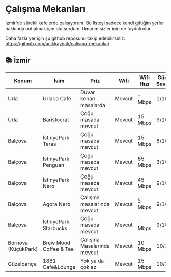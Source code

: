 # Çalışma Mekanları

İzmir'de sürekli kafelerde çalışıyorum. Bu listeyi sadece kendi gittiğim yerler hakkında not almak için olutşurdum.
Umarım sizler için de faydalı olur.

Daha fazla yer için şu github reposunu takip edebilirsiniz: https://github.com/acikkaynak/calisma-mekanlari


## 📚 İzmir 

| Konum                       | İsim                | Priz                   |   Wifi   | Wifi Hızı | Gürültü Seviyesi | Çalışma Saatleri | Instagram Adresi     |
|-----------------------------|---------------------|------------------------|----------|-----------|------------------|------------------|----------------------|
| Urla                        | Urlaca Cafe         | Duvar kenarı masalarda |  Mevcut  |  - Mbps  |       1/10       |   09:00 - 23:00  | @urlacacafe          |
| Urla                        | Baristocrat         | Çoğu masada mevcut     |  Mevcut  |  15 Mbps  |       9/10       |   10:00 - 22:00  | @baristocrat3rd      |
| Balçova                     | İstinyePark Teras   | Çoğu masada mevcut     |  Mevcut  |  15 Mbps  |       8/10       |   10:00 - 01:00  | @istinyeparkteras    |
| Balçova                     | İstinyePark Penguen | Çoğu masada mevcut     |  Mevcut  |  65 Mbps  |       3/10       |   10:00 - 22:00  | @penguen.kitabevi    |
| Balçova                     | İstinyePark Nero    | Çoğu masada mevcut     |  Mevcut  |  45 Mbps  |       9/10       |   10:00 - 22:00  | @caffenero           |
| Balçova                     | Agora Nero    | Çalışma masalarında mevcut     |  Mevcut  |  5 Mbps  |       9/10       |   10:00 - 22:00  | @caffenero           |
| Balçova                     | İstinyePark Starbucks|Çoğu masada mevcut     |  Mevcut  |  - Mbps  |       9/10       |   10:00 - 22:00  | @starbucks_tr        |
| Bornova (KüçükPark)         | Brew Mood Coffee & Tea| Çalışma Masalarında mevcut  |  Mevcut  |  10 Mbps  |       10/10       |   10:00 - 22:00  | @brewmoodturkiye        |
| Güzelbahçe         |  1881 Cafe&Lounge| Yok ya da çok az  |  Mevcut  |  15 Mbps  |       10/3       |   -  | @1881cafelounge        |
